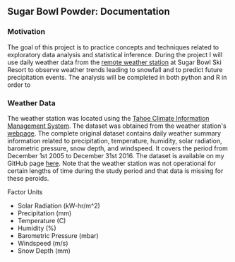 ## Sugar Bowl Powder: Documentation


### Motivation

The goal of this project is to practice concepts and techniques related to exploratory data analysis
and statistical inference. During the project I will use daily weather data from the [remote weather station](https://raws.dri.edu/cgi-bin/rawMAIN.pl?caSUGB)
at Sugar Bowl Ski Resort to observe weather trends leading to snowfall and to predict future 
precipitation events. The analysis will be completed in both python and R in order to 
	
### Weather Data

The weather station was located using the [Tahoe Climate Information Management System](https://tahoeclim.dri.edu/). 
The dataset was obtained from the weather station's [webpage](https://raws.dri.edu/cgi-bin/rawMAIN.pl?caSUGB). The complete original dataset contains daily 
weather summary information related to precipitation, temperature, humidity, solar radiation, barometric pressure, snow depth, and windspeed. It covers
the period from December 1st 2005 to December 31st 2016. The dataset is available on my GitHub page [here](www.snowbrains.com). Note that
the weather station was not operational for certain lengths of time during the study period and that data is missing for these peroids.


Factor Units
- Solar Radiation (kW-hr/m^2)
- Precipitation (mm) 
- Temperature (C)
- Humidity (%)
- Barometric Pressure (mbar)
- Windspeed (m/s)
- Snow Depth (mm)




